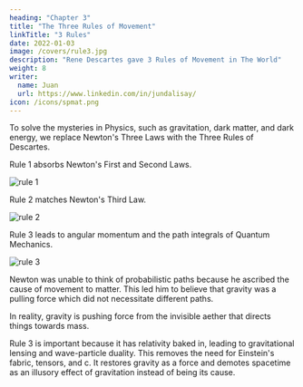 ```yaml
---
heading: "Chapter 3"
title: "The Three Rules of Movement"
linkTitle: "3 Rules"
date: 2022-01-03
image: /covers/rule3.jpg
description: "Rene Descartes gave 3 Rules of Movement in The World"
weight: 8
writer:
  name: Juan
  url: https://www.linkedin.com/in/jundalisay/
icon: /icons/spmat.png
---
```



To solve the mysteries in Physics, such as gravitation, dark matter, and dark energy, we replace Newton's Three Laws with the Three Rules of Descartes.

Rule 1 absorbs Newton's First and Second Laws.

![rule 1](/covers/rule1.jpg)

Rule 2 matches Newton's Third Law.

![rule 2](/covers/rule2.jpg)

Rule 3 leads to angular momentum and the path integrals of Quantum Mechanics.

![rule 3](/covers/rule3.jpg)

Newton was unable to think of probabilistic paths because he ascribed the cause of movement to matter. This led him to believe that gravity was a pulling force which did not necessitate different paths.

In reality, gravity is pushing force from the invisible aether that directs things towards mass. <!-- This manifests as the -->

Rule 3 is important because it has relativity baked in, leading to gravitational lensing and wave-particle duality. This removes the need for Einstein's fabric, tensors, and c. It restores gravity as a force and demotes spacetime as an illusory effect of gravitation instead of being its cause.

<!-- Superhysics uses the 3 Rules of Movement from Descartes instead of the Law of Motion from Isaac Newton. This is because Newton's laws are already included in the Rules of Descartes.   -->
